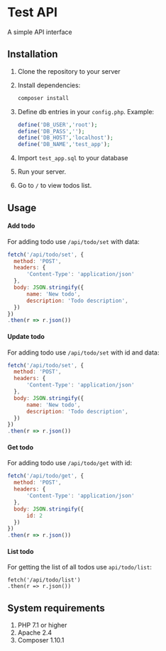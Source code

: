 # Test API

A simple API interface



## Installation

1. Clone the repository to your server

2. Install dependencies:

   ```bash
   composer install
   ```

3. Define db entries in your ```config.php```. Example:

   ```php
   define('DB_USER','root');
   define('DB_PASS','');
   define('DB_HOST','localhost');
   define('DB_NAME','test_app');
   ```

3. Import `test_app.sql` to your database
4. Run your server.
5. Go to ```/``` to view todos list.



## Usage

#### Add todo

For adding todo use ```/api/todo/set``` with data:

```javascript
fetch('/api/todo/set', {
  method: 'POST',
  headers: {
      'Content-Type': 'application/json'
  },
  body: JSON.stringify({
      name: 'New todo',
      description: 'Todo description',
  })
})
.then(r => r.json())
```

#### Update todo

For adding todo use ```/api/todo/set``` with id and data:

```javascript
fetch('/api/todo/set', {
  method: 'POST',
  headers: {
      'Content-Type': 'application/json'
  },
  body: JSON.stringify({
      name: 'New todo',
      description: 'Todo description',
  })
})
.then(r => r.json())
```

#### Get todo

For adding todo use ```/api/todo/get``` with id:

```javascript
fetch('/api/todo/get', {
  method: 'POST',
  headers: {
      'Content-Type': 'application/json'
  },
  body: JSON.stringify({
      id: 2
  })
})
.then(r => r.json())
```

#### List todo

For getting the list of all todos use ```api/todo/list```:

```javas
fetch('/api/todo/list')
.then(r => r.json())
```



## System requirements

1. PHP 7.1 or higher
2. Apache 2.4
3. Composer 1.10.1